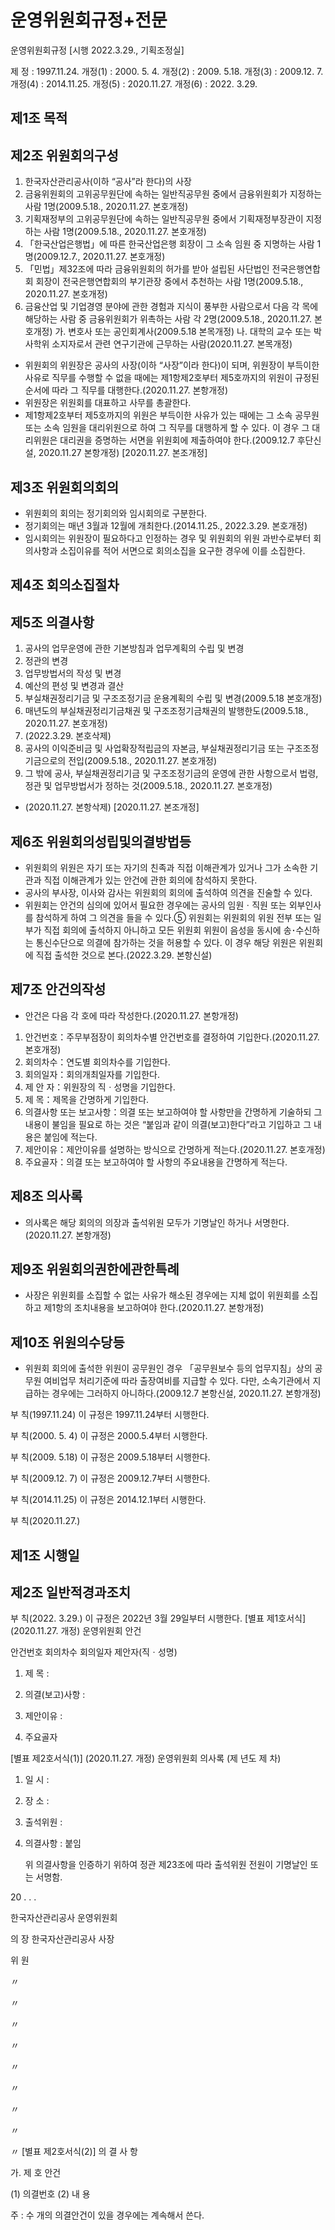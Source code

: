 # 운영위원회규정+전문

운영위원회규정
[시행 2022.3.29., 기획조정실]

제   정 : 1997.11.24.
개정(1) : 2000. 5. 4.
개정(2) : 2009. 5.18.
개정(3) : 2009.12. 7.
개정(4) : 2014.11.25.
개정(5) : 2020.11.27.
개정(6) : 2022. 3.29.

## 제1조 목적

## 제2조 위원회의구성
1. 한국자산관리공사(이하 “공사”라 한다)의 사장
2. 금융위원회의 고위공무원단에 속하는 일반직공무원 중에서 금융위원회가 지정하는 사람 1명(2009.5.18., 2020.11.27. 본호개정)
3. 기획재정부의 고위공무원단에 속하는 일반직공무원 중에서 기획재정부장관이 지정하는 사람 1명(2009.5.18., 2020.11.27. 본호개정)
4. 「한국산업은행법」에 따른 한국산업은행 회장이 그 소속 임원 중 지명하는 사람 1명(2009.12.7., 2020.11.27. 본호개정)
5. 「민법」제32조에 따라 금융위원회의 허가를 받아 설립된 사단법인 전국은행연합회 회장이 전국은행연합회의 부기관장 중에서 추천하는 사람 1명(2009.5.18., 2020.11.27. 본호개정)
6. 금융산업 및 기업경영 분야에 관한 경험과 지식이 풍부한 사람으로서 다음 각 목에 해당하는 사람 중 금융위원회가 위촉하는 사람 각 2명(2009.5.18., 2020.11.27. 본호개정)
가. 변호사 또는 공인회계사(2009.5.18 본목개정)
나. 대학의 교수 또는 박사학위 소지자로서 관련 연구기관에 근무하는 사람(2020.11.27. 본목개정)
- 위원회의 위원장은 공사의 사장(이하 “사장”이라 한다)이 되며, 위원장이 부득이한 사유로 직무를 수행할 수 없을 때에는 제1항제2호부터 제5호까지의 위원이 규정된 순서에 따라 그 직무를 대행한다.(2020.11.27. 본항개정)
- 위원장은 위원회를 대표하고 사무를 총괄한다.
- 제1항제2호부터 제5호까지의 위원은 부득이한 사유가 있는 때에는 그 소속 공무원 또는 소속 임원을 대리위원으로 하여 그 직무를 대행하게 할 수 있다. 이 경우 그 대리위원은 대리권을 증명하는 서면을 위원회에 제출하여야 한다.(2009.12.7 후단신설, 2020.11.27 본항개정)
[2020.11.27. 본조개정]

## 제3조 위원회의회의
- 위원회의 회의는 정기회의와 임시회의로 구분한다.
- 정기회의는 매년 3월과 12월에 개최한다.(2014.11.25., 2022.3.29. 본호개정)
- 임시회의는 위원장이 필요하다고 인정하는 경우 및 위원회의 위원 과반수로부터 회의사항과 소집이유를 적어 서면으로 회의소집을 요구한 경우에 이를 소집한다.

## 제4조 회의소집절차

## 제5조 의결사항
1. 공사의 업무운영에 관한 기본방침과 업무계획의 수립 및 변경
2. 정관의 변경
3. 업무방법서의 작성 및 변경
4. 예산의 편성 및 변경과 결산
5. 부실채권정리기금 및 구조조정기금 운용계획의 수립 및 변경(2009.5.18 본호개정)
6. 매년도의 부실채권정리기금채권 및 구조조정기금채권의 발행한도(2009.5.18., 2020.11.27. 본호개정)
7. (2022.3.29. 본호삭제)
8. 공사의 이익준비금 및 사업확장적립금의 자본금, 부실채권정리기금 또는 구조조정기금으로의 전입(2009.5.18., 2020.11.27. 본호개정)
9. 그 밖에 공사, 부실채권정리기금 및 구조조정기금의 운영에 관한 사항으로서 법령, 정관 및 업무방법서가 정하는 것(2009.5.18., 2020.11.27. 본호개정)
- (2020.11.27. 본항삭제)
[2020.11.27. 본조개정]

## 제6조 위원회의성립및의결방법등
- 위원회의 위원은 자기 또는 자기의 친족과 직접 이해관계가 있거나 그가 소속한 기관과 직접 이해관계가 있는 안건에 관한 회의에 참석하지 못한다.
- 공사의 부사장, 이사와 감사는 위원회의 회의에 출석하여 의견을 진술할 수 있다.
- 위원회는 안건의 심의에 있어서 필요한 경우에는 공사의 임원ㆍ직원 또는 외부인사를 참석하게 하여 그 의견을 들을 수 있다.⑤ 위원회는 위원회의 위원 전부 또는 일부가 직접 회의에 출석하지 아니하고 모든 위원회 위원이 음성을 동시에 송&#65381;수신하는 통신수단으로 의결에 참가하는 것을 허용할 수 있다. 이 경우 해당 위원은 위원회에 직접 출석한 것으로 본다.(2022.3.29. 본항신설)

## 제7조 안건의작성
- 안건은 다음 각 호에 따라 작성한다.(2020.11.27. 본항개정)
1. 안건번호：주무부점장이 회의차수별 안건번호를 결정하여 기입한다.(2020.11.27. 본호개정)
2. 회의차수：연도별 회의차수를 기입한다.
3. 회의일자：회의개최일자를 기입한다.
4. 제 안 자：위원장의 직ㆍ성명을 기입한다.
5. 제    목：제목을 간명하게 기입한다.
6. 의결사항 또는 보고사항：의결 또는 보고하여야 할 사항만을 간명하게 기술하되 그 내용이 불임을 필요로 하는 것은 “붙임과 같이 의결(보고)한다”라고 기입하고 그 내용은 붙임에 적는다.
7. 제안이유：제안이유를 설명하는 방식으로 간명하게 적는다.(2020.11.27. 본호개정)
8. 주요골자：의결 또는 보고하여야 할 사항의 주요내용을 간명하게 적는다.

## 제8조 의사록
- 의사록은 해당 회의의 의장과 출석위원 모두가 기명날인 하거나 서명한다.(2020.11.27. 본항개정)

## 제9조 위원회의권한에관한특례
- 사장은 위원회를 소집할 수 없는 사유가 해소된 경우에는 지체 없이 위원회를 소집하고 제1항의 조치내용을 보고하여야 한다.(2020.11.27. 본항개정)

## 제10조 위원의수당등
- 위원회 회의에 출석한 위원이 공무원인 경우 「공무원보수 등의 업무지침」상의 공무원 여비업무 처리기준에 따라 출장여비를 지급할 수 있다. 다만, 소속기관에서 지급하는 경우에는 그러하지 아니하다.(2009.12.7 본항신설, 2020.11.27. 본항개정)

부     칙(1997.11.24)
이 규정은 1997.11.24부터 시행한다.

부     칙(2000. 5. 4)
이 규정은 2000.5.4부터 시행한다.

부     칙(2009. 5.18)
이 규정은 2009.5.18부터 시행한다.

부     칙(2009.12. 7)
이 규정은 2009.12.7부터 시행한다.

부     칙(2014.11.25)
이 규정은 2014.12.1부터 시행한다.

부     칙(2020.11.27.)
## 제1조 시행일
## 제2조 일반적경과조치

부     칙(2022. 3.29.)
이 규정은 2022년 3월 29일부터 시행한다.
[별표 제1호서식] (2020.11.27. 개정)
운영위원회 안건

안건번호
회의차수
회의일자
제안자(직ㆍ성명)

1. 제    목 :

2. 의결(보고)사항 :

3. 제안이유 :

4. 주요골자

[별표 제2호서식(1)] (2020.11.27. 개정)
운영위원회 의사록
(제   년도  제   차)

1. 일    시 :

2. 장    소 :

3. 출석위원 :

4. 의결사항 : 붙임

   위 의결사항을 인증하기 위하여 정관 제23조에 따라 출석위원 전원이 기명날인 또는 서명함.

20   .    .    .

한국자산관리공사  운영위원회

의   장     한국자산관리공사  사장

위   원

〃

〃

〃

〃

〃

〃

〃

〃

〃
[별표 제2호서식(2)]
의  결  사  항

 가. 제      호 안건

   (1) 의결번호
   (2) 내    용

주 : 수 개의 의결안건이 있을 경우에는 계속해서 쓴다.
